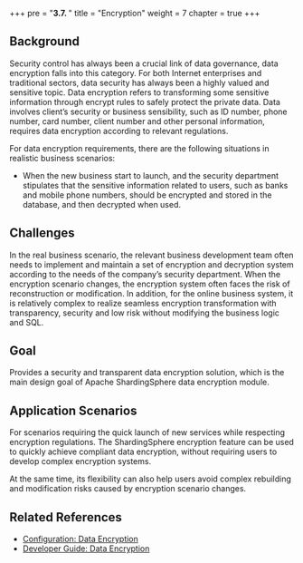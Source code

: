 +++
pre = "<b>3.7. </b>"
title = "Encryption"
weight = 7
chapter = true
+++

## Background

Security control has always been a crucial link of data governance, data encryption falls into this category. For both Internet enterprises and traditional sectors, data security has always been a highly valued and sensitive topic. Data encryption refers to transforming some sensitive information through encrypt rules to safely protect the private data. Data involves client’s security or business sensibility, such as ID number, phone number, card number, client number and other personal information, requires data encryption according to relevant regulations.

For data encryption requirements, there are the following situations in realistic business scenarios:

* When the new business start to launch, and the security department stipulates that the sensitive information related to users, such as banks and mobile phone numbers, should be encrypted and stored in the database, and then decrypted when used.

## Challenges

In the real business scenario, the relevant business development team often needs to implement and maintain a set of encryption and decryption system according to the needs of the company’s security department. When the encryption scenario changes, the encryption system often faces the risk of reconstruction or modification. In addition, for the online business system, it is relatively complex to realize seamless encryption transformation with transparency, security and low risk without modifying the business logic and SQL.

## Goal

Provides a security and transparent data encryption solution, which is the main design goal of Apache ShardingSphere data encryption module.

## Application Scenarios

For scenarios requiring the quick launch of new services while respecting encryption regulations. The ShardingSphere encryption feature can be used to quickly achieve compliant data encryption, without requiring users to develop complex encryption systems. 

At the same time, its flexibility can also help users avoid complex rebuilding and modification risks caused by encryption scenario changes.

## Related References

- [Configuration: Data Encryption](/en/user-manual/shardingsphere-jdbc/yaml-config/rules/encrypt/)
- [Developer Guide: Data Encryption](/en/dev-manual/encrypt/)
